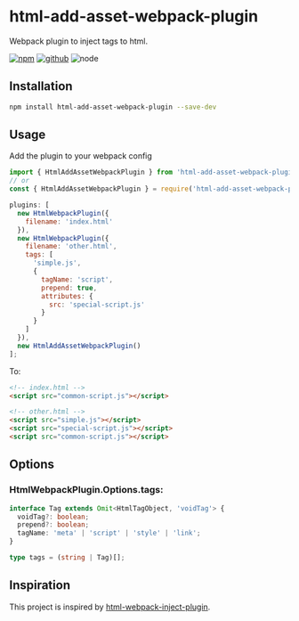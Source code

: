 # html-add-asset-webpack-plugin

Webpack plugin to inject tags to html.

[![npm][npm-badge]][npm-url]
[![github][github-badge]][github-url]
![node][node-badge]

[npm-url]: https://www.npmjs.com/package/html-add-asset-webpack-plugin
[npm-badge]: https://img.shields.io/npm/v/html-add-asset-webpack-plugin.svg?style=flat-square&logo=npm
[github-url]: https://github.com/best-shot/html-add-asset-webpack-plugin
[github-badge]: https://img.shields.io/npm/l/html-add-asset-webpack-plugin.svg?style=flat-square&colorB=blue&logo=github
[node-badge]: https://img.shields.io/node/v/html-add-asset-webpack-plugin.svg?style=flat-square&colorB=green&logo=node.js

## Installation

```bash
npm install html-add-asset-webpack-plugin --save-dev
```

## Usage

Add the plugin to your webpack config

```javascript
import { HtmlAddAssetWebpackPlugin } from 'html-add-asset-webpack-plugin';
// or
const { HtmlAddAssetWebpackPlugin } = require('html-add-asset-webpack-plugin');
```

```javascript
plugins: [
  new HtmlWebpackPlugin({
    filename: 'index.html'
  }),
  new HtmlWebpackPlugin({
    filename: 'other.html',
    tags: [
      'simple.js',
      {
        tagName: 'script',
        prepend: true,
        attributes: {
          src: 'special-script.js'
        }
      }
    ]
  }),
  new HtmlAddAssetWebpackPlugin()
];
```

To:

```html
<!-- index.html -->
<script src="common-script.js"></script>

<!-- other.html -->
<script src="simple.js"></script>
<script src="special-script.js"></script>
<script src="common-script.js"></script>
```

## Options

### HtmlWebpackPlugin.Options.tags:

```ts
interface Tag extends Omit<HtmlTagObject, 'voidTag'> {
  voidTag?: boolean;
  prepend?: boolean;
  tagName: 'meta' | 'script' | 'style' | 'link';
}

type tags = (string | Tag)[];
```

## Inspiration

This project is inspired by [html-webpack-inject-plugin](https://github.com/kagawagao/html-webpack-inject-plugin).
